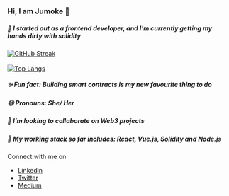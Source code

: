 <!-- ### Hi there 👋
I am Jumoke 
I am a chemical engineer by degree,
My side hstle is withcraft
I suck blood for a living
I am also a part-time zombie
I really love catfish
I would love to connect with you
To join my coven, Just say hi 3x while holding you hannd to you hand and stamping your feet on the ground simultaneously
If this doesn't work, you can always reach our coven's customer care unit, by screaming "Jutivia" 5 times
If this still don't work, it means the coven doesn't like you spirit.
 -->
 ### Hi, I am Jumoke 👋 
 ##### 🌱 I started out as a frontend developer, and I'm currently getting my hands dirty with solidity
 [![GitHub Streak](https://github-readme-streak-stats.herokuapp.com/?user=jutivia&theme=nightowl)](https://git.io/streak-stats)&nbsp; &nbsp; &nbsp; &nbsp; &nbsp;
 <br>
 <br>
 [![Top Langs](https://github-readme-stats.vercel.app/api/top-langs/?username=jutivia&layout=compact&card_width=445)](https://github.com/jutivia/github-readme-stats)
 <!--  ![Anurag's GitHub stats](https://github-readme-stats.vercel.app/api?username=jutivia&show_icons=true&theme=tokyonight)  -->

##### ✨ Fun fact: Building smart contracts is my new favourite thing to do
##### 😄 Pronouns: She/ Her
##### 👯 I’m looking to collaborate on Web3 projects
##### 🔭 My working stack so far includes: React, Vue.js, Solidity and Node.js
<!-- [![Readme Card](https://github-readme-stats.vercel.app/api/pin/?username=jutivia&repo=github-readme-stats)](https://github.com/jutivia/github-readme-stats) -->

Connect with me on<br>
* <a href="https://www.linkedin.com/in/jutivia/">Linkedin</a><br>
* <a href="https://twitter.com/JujuTheBlessed">Twitter</a> <br>
* <a href="https://medium.com/@jutivia">Medium</a><br>
